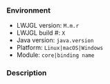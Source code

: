 <!--
Asking a question?
------------------
Please first make sure that your question hasn't already been answered on
github, the forum or slack team.

Describe your question in detail and include example code if applicable.

Requesting a new binding?
-------------------------
Describe why you need it and how you're going to use it. Include a link to the
project's website and/or source repository. Do you need it on all platforms?
Are you going to use the entire project or only a subset of it?

Reporting a bug?
----------------
First, replace the values in quotes below:
-->
### Environment

* LWJGL version: `M.m.r` 
* LWJGL build #: `X`
* Java version: `java.version`
* Platform: `Linux|macOS|Windows`
* Module: `core|binding name`

### Description

<!-- 
    and then describe the issue with as much detail as possible and clear steps
    to reproduce. If a stacktrace or crash log is available, please attach it
    below. It is extremely helpful to add a Minimal, Complete, and Verifiable
    example: https://stackoverflow.com/help/mcve
-->